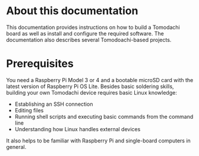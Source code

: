 # About this documentation

This documentation provides instructions on how to build a Tomodachi board as well as install and configure the required software. The documentation also describes several Tomodoachi-based projects.

# Prerequisites

You need a Raspberry Pi Model 3 or 4 and a bootable microSD card with the latest version of Raspberry Pi OS Lite. Besides basic soldering skills, building your own Tomodachi device requires basic Linux knowledge:

- Establishing an SSH connection
- Editing files
- Running shell scripts and executing basic commands from the command line
- Understanding how Linux handles external devices

It also helps to be familiar with Raspberry Pi and single-board computers in general.
